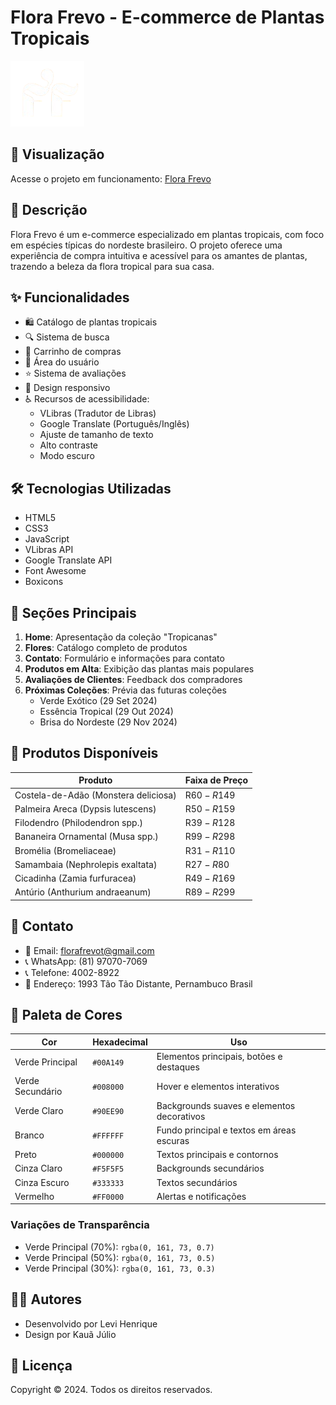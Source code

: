 # Flora Frevo - E-commerce de Plantas Tropicais

![Logo Flora Frevo](imagem/logo.png)

## 📝 Visualização
Acesse o projeto em funcionamento: [Flora Frevo](https://levi985.github.io/ecommerce/)

## 📝 Descrição
Flora Frevo é um e-commerce especializado em plantas tropicais, com foco em espécies típicas do nordeste brasileiro. O projeto oferece uma experiência de compra intuitiva e acessível para os amantes de plantas, trazendo a beleza da flora tropical para sua casa.

## ✨ Funcionalidades

- 🛍️ Catálogo de plantas tropicais
- 🔍 Sistema de busca
- 🛒 Carrinho de compras
- 👤 Área do usuário
- ⭐ Sistema de avaliações
- 📱 Design responsivo
- ♿ Recursos de acessibilidade:
  - VLibras (Tradutor de Libras)
  - Google Translate (Português/Inglês)
  - Ajuste de tamanho de texto
  - Alto contraste
  - Modo escuro

## 🛠️ Tecnologias Utilizadas

- HTML5
- CSS3
- JavaScript
- VLibras API
- Google Translate API
- Font Awesome
- Boxicons

## 🎯 Seções Principais

1. **Home**: Apresentação da coleção "Tropicanas"
2. **Flores**: Catálogo completo de produtos
3. **Contato**: Formulário e informações para contato
4. **Produtos em Alta**: Exibição das plantas mais populares
5. **Avaliações de Clientes**: Feedback dos compradores
6. **Próximas Coleções**: Prévia das futuras coleções
   - Verde Exótico (29 Set 2024)
   - Essência Tropical (29 Out 2024)
   - Brisa do Nordeste (29 Nov 2024)

## 🌿 Produtos Disponíveis

| Produto | Faixa de Preço |
|---------|---------------|
| Costela-de-Adão (Monstera deliciosa) | R$60 - R$149 |
| Palmeira Areca (Dypsis lutescens) | R$50 - R$159 |
| Filodendro (Philodendron spp.) | R$39 - R$128 |
| Bananeira Ornamental (Musa spp.) | R$99 - R$298 |
| Bromélia (Bromeliaceae) | R$31 - R$110 |
| Samambaia (Nephrolepis exaltata) | R$27 - R$80 |
| Cicadinha (Zamia furfuracea) | R$49 - R$169 |
| Antúrio (Anthurium andraeanum) | R$89 - R$299 |

## 📱 Contato

- 📧 Email: florafrevot@gmail.com
- 📞 WhatsApp: (81) 97070-7069
- 📞 Telefone: 4002-8922
- 📍 Endereço: 1993 Tão Tão Distante, Pernambuco Brasil

## 🎨 Paleta de Cores

| Cor | Hexadecimal | Uso |
|-----|-------------|-----|
| Verde Principal | `#00A149` | Elementos principais, botões e destaques |
| Verde Secundário | `#008000` | Hover e elementos interativos |
| Verde Claro | `#90EE90` | Backgrounds suaves e elementos decorativos |
| Branco | `#FFFFFF` | Fundo principal e textos em áreas escuras |
| Preto | `#000000` | Textos principais e contornos |
| Cinza Claro | `#F5F5F5` | Backgrounds secundários |
| Cinza Escuro | `#333333` | Textos secundários |
| Vermelho | `#FF0000` | Alertas e notificações |

### Variações de Transparência
- Verde Principal (70%): `rgba(0, 161, 73, 0.7)`
- Verde Principal (50%): `rgba(0, 161, 73, 0.5)`
- Verde Principal (30%): `rgba(0, 161, 73, 0.3)`

## 👨‍💻 Autores

- Desenvolvido por Levi Henrique
- Design por Kauã Júlio

## 📄 Licença

Copyright © 2024. Todos os direitos reservados.

